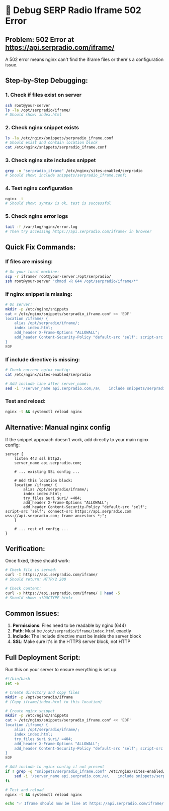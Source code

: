 # 🔧 Debug SERP Radio Iframe 502 Error

## Problem: 502 Error at https://api.serpradio.com/iframe/

A 502 error means nginx can't find the iframe files or there's a configuration issue.

## Step-by-Step Debugging:

### 1. Check if files exist on server
```bash
ssh root@your-server
ls -la /opt/serpradio/iframe/
# Should show: index.html
```

### 2. Check nginx snippet exists
```bash
ls -la /etc/nginx/snippets/serpradio_iframe.conf
# Should exist and contain location block
cat /etc/nginx/snippets/serpradio_iframe.conf
```

### 3. Check nginx site includes snippet
```bash
grep -n "serpradio_iframe" /etc/nginx/sites-enabled/serpradio
# Should show: include snippets/serpradio_iframe.conf;
```

### 4. Test nginx configuration
```bash
nginx -t
# Should show: syntax is ok, test is successful
```

### 5. Check nginx error logs
```bash
tail -f /var/log/nginx/error.log
# Then try accessing https://api.serpradio.com/iframe/ in browser
```

## Quick Fix Commands:

### If files are missing:
```bash
# On your local machine:
scp -r iframe/ root@your-server:/opt/serpradio/
ssh root@your-server "chmod -R 644 /opt/serpradio/iframe/*"
```

### If nginx snippet is missing:
```bash
# On server:
mkdir -p /etc/nginx/snippets
cat > /etc/nginx/snippets/serpradio_iframe.conf << 'EOF'
location /iframe/ {
    alias /opt/serpradio/iframe/;
    index index.html;
    add_header X-Frame-Options "ALLOWALL";
    add_header Content-Security-Policy "default-src 'self'; script-src 'self'; connect-src https://api.serpradio.com wss://api.serpradio.com; frame-ancestors *;";
}
EOF
```

### If include directive is missing:
```bash
# Check current nginx config:
cat /etc/nginx/sites-enabled/serpradio

# Add include line after server_name:
sed -i '/server_name api.serpradio.com;/a\    include snippets/serpradio_iframe.conf;' /etc/nginx/sites-enabled/serpradio
```

### Test and reload:
```bash
nginx -t && systemctl reload nginx
```

## Alternative: Manual nginx config

If the snippet approach doesn't work, add directly to your main nginx config:

```nginx
server {
    listen 443 ssl http2;
    server_name api.serpradio.com;
    
    # ... existing SSL config ...
    
    # Add this location block:
    location /iframe/ {
        alias /opt/serpradio/iframe/;
        index index.html;
        try_files $uri $uri/ =404;
        add_header X-Frame-Options "ALLOWALL";
        add_header Content-Security-Policy "default-src 'self'; script-src 'self'; connect-src https://api.serpradio.com wss://api.serpradio.com; frame-ancestors *;";
    }
    
    # ... rest of config ...
}
```

## Verification:

Once fixed, these should work:
```bash
# Check file is served:
curl -I https://api.serpradio.com/iframe/
# Should return: HTTP/2 200

# Check content:
curl -s https://api.serpradio.com/iframe/ | head -5
# Should show: <!DOCTYPE html>
```

## Common Issues:

1. **Permissions**: Files need to be readable by nginx (644)
2. **Path**: Must be `/opt/serpradio/iframe/index.html` exactly
3. **Include**: The include directive must be inside the server block
4. **SSL**: Make sure it's in the HTTPS server block, not HTTP

## Full Deployment Script:

Run this on your server to ensure everything is set up:

```bash
#!/bin/bash
set -e

# Create directory and copy files
mkdir -p /opt/serpradio/iframe
# (Copy iframe/index.html to this location)

# Create nginx snippet
mkdir -p /etc/nginx/snippets
cat > /etc/nginx/snippets/serpradio_iframe.conf << 'EOF'
location /iframe/ {
    alias /opt/serpradio/iframe/;
    index index.html;
    try_files $uri $uri/ =404;
    add_header X-Frame-Options "ALLOWALL";
    add_header Content-Security-Policy "default-src 'self'; script-src 'self'; connect-src https://api.serpradio.com wss://api.serpradio.com; frame-ancestors *;";
}
EOF

# Add include to nginx config if not present
if ! grep -q "snippets/serpradio_iframe.conf" /etc/nginx/sites-enabled/serpradio; then
    sed -i '/server_name api.serpradio.com;/a\    include snippets/serpradio_iframe.conf;' /etc/nginx/sites-enabled/serpradio
fi

# Test and reload
nginx -t && systemctl reload nginx

echo "✅ Iframe should now be live at https://api.serpradio.com/iframe/"
``` 